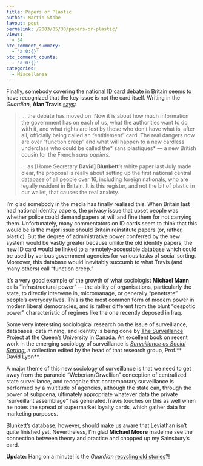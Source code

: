 ```yaml
---
title: Papers or Plastic
author: Martin Stabe
layout: post
permalink: /2003/05/30/papers-or-plastic/
views:
  - 34
btc_comment_summary:
  - 'a:0:{}'
btc_comment_counts:
  - 'a:0:{}'
categories:
  - Miscellanea
---
```

Finally, somebody covering the <a href="http://www.privacyinternational.org/issues/idcard/uk/" target="_top">national ID card debate</a> in Britain seems to have recognized that the key issue is not the card itself. Writing in the *Guardian*, **Alan Travis** [says][1]:  


> &#8230; the debate has moved on. Now it is about how much information the government has on each of us, what the authorities want to do with it, and what rights are lost by those who don&#8217;t have what is, after all, officially being called an &#8220;entitlement&#8221; card. The real dangers now are over &#8220;function creep&#8221; and what will happen to a new cardless underclass who could be called the* sans plastiques* &#8212; a new British cousin for the French *sans papiers.* 
> 
> &#8230; as [Home Secretary **David] Blunkett**&#8216;s white paper last July made clear, the proposal is really about setting up the first national central database of all people over 16, including foreign nationals, who are legally resident in Britain. It is this register, and not the bit of plastic in our wallet, that causes the real anxiety.

I&#8217;m glad somebody in the media has finally realised this. When Britain last had national identity papers, the privacy issue that upset people was whether police could demand papers at will and fine them for not carrying them. Unfortunately, many commentators on ID cards seem to think that this would be is the major issue should Britain reinstitute papers (or, rather, plastic). But the degree of administrative power conferred by the new system would be vastly greater because unlike the old identity papers, the new ID card would be linked to a remotely-accessible database which could be used by various government agencies for various tasks of social sorting. Moreover, this database would inevitably succumb to what Travis (and many others) call &#8220;function creep.&#8221; 

It&#8217;s a very good example of the growth of what sociologist **Michael Mann** calls &#8220;infrastructural power&#8221; &#8212; the ability of organisations, particularly the state, to directly intervene in, micromanage, or generally &#8220;penetrate&#8221; people&#8217;s everyday lives. This is the most common form of modern power in modern liberal democracies, and is rather different from the blunt &#8220;despotic power&#8221; characteristic of regimes like the one recently deposed in Iraq. 

Some very interesting sociological research on the issue of surveillance, databases, data mining, and identity is being done by <a href="http://qsilver.queensu.ca/sociology/Surveillance/intro.htm" target="_top">The Surveillance Project</a> at the Queen&#8217;s University in Canada. An excellent book on recent work in the emerging sociology of surveillance is <a href="http://www.amazon.co.uk/exec/obidos/ASIN/0415278732/texasn1-21" target="_top"><i>Surveillance as Social Sorting,</i></a> a collection edited by the head of that research group, Prof.** David Lyon**. 

A major theme of this new sociology of surveillance is that we need to get away from the paranoid &#8220;Weberian/Orwellian&#8221; conception of centralized state surveillance, and recognize that contemporary surveillance is performed by a multitude of agencies, although the state can, through the power of subpoena, ultimately appropriate whatever data the private &#8220;surveillant assemblage&#8221; has generated.Travis touches on this as well when he notes the spread of supermarket loyalty cards, which gather data for marketing purposes. 

Blunkett&#8217;s database, however, should make us aware that Leviathan isn&#8217;t quite finished yet. Nevertheless, I&#8217;m glad **Michael Moore** made me see the connection between theory and practice and chopped up my Sainsbury&#8217;s card. 

**Update:** Hang on a minute! Is the *Guardian* <a href="http://www.guardian.co.uk/bigbrother/privacy/blackmarket/story/0,12380,794281,00.html" target="_top">recycling old stories</a>?!

 [1]: http://www.guardian.co.uk/comment/story/0,3604,966712,00.html